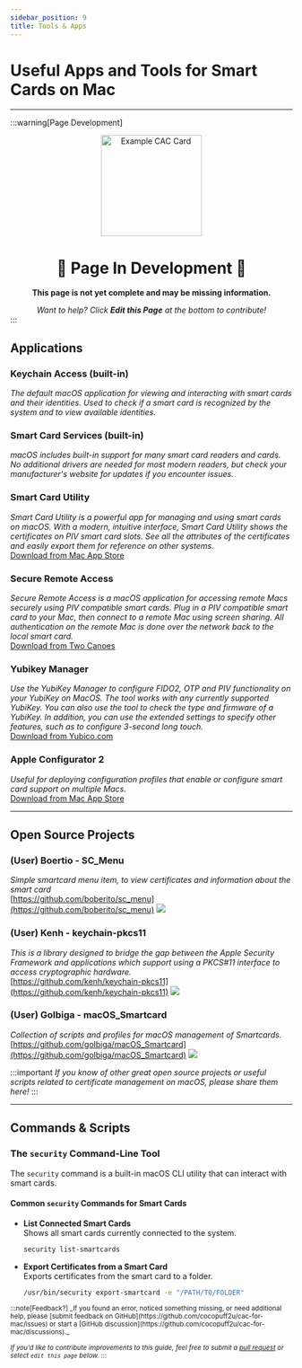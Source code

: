 ```yaml
---
sidebar_position: 9
title: Tools & Apps
---
```

# Useful Apps and Tools for Smart Cards on Mac

---

:::warning[Page Development]
<div align="center">

<img src="/img/page_construction.webp" alt="Example CAC Card" width="180" />

# 🚧 Page In Development 🚧

**This page is not yet complete and may be missing information.**

<em>
Want to help? Click <strong>Edit this Page</strong> at the bottom to contribute!
</em>

</div>
:::

## **Applications**

### Keychain Access (built-in)  
  *The default macOS application for viewing and interacting with smart cards and their identities. Used to check if a smart card is recognized by the system and to view available identities.*

### Smart Card Services (built-in)  
  *macOS includes built-in support for many smart card readers and cards. No additional drivers are needed for most modern readers, but check your manufacturer's website for updates if you encounter issues.*

### Smart Card Utility
  *Smart Card Utility is a powerful app for managing and using smart cards on macOS. With a modern, intuitive interface, Smart Card Utility shows the certificates on PIV smart card slots. See all the attributes of the certificates and easily export them for reference on other systems.* <br/>
[Download from Mac App Store](https://twocanoes.com/products/mac/smart-card-utility/)

### Secure Remote Access
  *Secure Remote Access is a macOS application for accessing remote Macs securely using PIV compatible smart cards. Plug in a PIV compatible smart card to your Mac, then connect to a remote Mac using screen sharing. All authentication on the remote Mac is done over the network back to the local smart card.* <br/>
[Download from Two Canoes](https://twocanoes.com/products/mac/secure-remote-access/)

### Yubikey Manager
  *Use the YubiKey Manager to configure FIDO2, OTP and PIV functionality on your YubiKey on MacOS. The tool works with any currently supported YubiKey. You can also use the tool to check the type and firmware of a YubiKey. In addition, you can use the extended settings to specify other features, such as to configure 3-second long touch.*<br/>
[Download from Yubico.com](https://www.yubico.com/support/download/yubikey-manager/)

### Apple Configurator 2  
  *Useful for deploying configuration profiles that enable or configure smart card support on multiple Macs.*  
  [Download from Mac App Store](https://apps.apple.com/us/app/apple-configurator/id1037126344)  

---

## **Open Source Projects**

### (User) Boertio - SC_Menu

  *Simple smartcard menu item, to view certificates and information about the smart card*<br/>
  [https://github.com/boberito/sc_menu](https://github.com/boberito/sc_menu)  ![](https://img.shields.io/github/stars/boberito/sc_menu?style=social)

  ### (User) Kenh - keychain-pkcs11

  *This is a library designed to bridge the gap between the Apple Security Framework and applications which support using a PKCS#11 interface to access cryptographic hardware.*<br/>
  [https://github.com/kenh/keychain-pkcs11](https://github.com/kenh/keychain-pkcs11) ![](https://img.shields.io/github/stars/kenh/keychain-pkcs11?style=social)

  ### (User) Golbiga - macOS_Smartcard

  *Collection of scripts and profiles for macOS management of Smartcards.* <br/>
  [https://github.com/golbiga/macOS_Smartcard](https://github.com/golbiga/macOS_Smartcard) ![](https://img.shields.io/github/stars/golbiga/macOS_Smartcard?style=social)

:::important
_If you know of other great open source projects or useful scripts related to certificate management on macOS, please share them here!_
:::

---

## **Commands & Scripts**

### The `security` Command-Line Tool  
The `security` command is a built-in macOS CLI utility that can interact with smart cards.

#### Common `security` Commands for Smart Cards

- **List Connected Smart Cards**  
  Shows all smart cards currently connected to the system.
  ```bash
  security list-smartcards
  ```

- **Export Certificates from a Smart Card**  
  Exports certificates from the smart card to a folder.
  ```bash
  /usr/bin/security export-smartcard -e "/PATH/TO/FOLDER"
  ```

<small>
:::note[Feedback?]
_If you found an error, noticed something missing, or need additional help, please [submit feedback on GitHub](https://github.com/cocopuff2u/cac-for-mac/issues) or start a [GitHub discussion](https://github.com/cocopuff2u/cac-for-mac/discussions)._

_If you'd like to contribute improvements to this guide, feel free to submit a [pull request](https://github.com/cocopuff2u/cac-for-mac/pulls) or select `edit this page` below._
:::
</small>